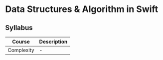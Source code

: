# Data Structures & Algorithm in Swift

## Syllabus

| Course | Description |
|--------|-------------|
| Complexity | - |